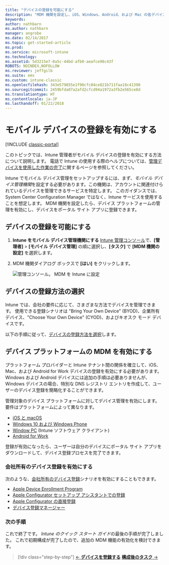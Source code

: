 ```yaml
---
title: "デバイスの登録を可能にする"
description: "MDM 機関を設定し、iOS、Windows、Android、および Mac の各デバイスの登録を有効にします。"
keywords: 
author: nathbarn
ms.author: nathbarn
manager: angrobe
ms.date: 02/14/2017
ms.topic: get-started-article
ms.prod: 
ms.service: microsoft-intune
ms.technology: 
ms.assetid: 5d3215e7-0a5c-44bd-afb0-aeafce98c43f
ROBOTS: NOINDEX,NOFOLLOW
ms.reviewer: jeffgilb
ms.suite: ems
ms.custom: intune-classic
ms.openlocfilehash: 343e579855e1f90cfc84ce821b711faa18c41390
ms.sourcegitcommit: 2459bfda07a2afd2cfcd94a1972a3fb2e565ce8d
ms.translationtype: HT
ms.contentlocale: ja-JP
ms.lasthandoff: 01/22/2018
---
```

# <a name="enable-enrollment-for-mobile-devices"></a>モバイル デバイスの登録を有効にする

[!INCLUDE [classic-portal](../includes/classic-portal.md)]

このトピックでは、Intune 管理者がモバイル デバイスの登録を有効にする方法について説明します。 電話で Intune の使用する際のヘルプについては、[管理デバイスを使用した作業の完了](https://docs.microsoft.com/intune-user-help/company-portal-frequently-asked-questions)に関するページを参照してください。

Intune でモバイル デバイス管理をセットアップするには、まず、*モバイル デバイス管理機関*を設定する必要があります。この機関は、アカウントに関連付けられているデバイスを管理できるサービスを特定します。 このガイダンスでは、System Center Configuration Manager ではなく、Intune サービスを使用することを想定します。 MDM 機関を設定したら、デバイス プラットフォームの管理を有効にし、デバイスをポータル サイト アプリに登録できます。

## <a name="enable-device-enrollment"></a>デバイスの登録を可能にする

1. **Intune をモバイル デバイス管理機関にする** [Intune 管理コンソール](https://manage.microsoft.com/)で、**[管理者]** > **[モバイル デバイス管理]** の順に選択し、**[タスク]** で **[MDM 機関の設定]** を選択します。  

2. MDM 機関ダイアログ ボックスで **[はい]** をクリックします。

    ![管理コンソール。 MDM を Intune に設定](../media/intune-mdm-authority.png)

## <a name="choose-how-to-enroll-devices"></a>デバイスの登録方法の選択

Intune では、会社の要件に応じて、さまざまな方法でデバイスを管理できます。 使用できる登録シナリオは "Bring Your Own Device" (BYOD)、企業所有デバイス、"Choose Your Own Device" (CYOD)、およびキオスク モード デバイスです。

以下の手順に従って、[デバイスの登録方法を選択](choose-how-to-enroll-devices1.md)します。

## <a name="enable-mdm-for-your-device-platform"></a>デバイス プラットフォームの MDM を有効にする
プラットフォーム プロバイダーと Intune テナント間の関係を確立して、iOS、Mac、および Android for Work デバイスの登録を有効にする必要があります。 Windows および Android デバイスには追加の手順は必要ありませんが、Windows デバイスの場合、特別な DNS レジストリ エントリを作成して、ユーザーのデバイス登録を簡略化することができます。

管理対象のデバイス プラットフォームに対してデバイス管理を有効にします。 要件はプラットフォームによって異なります。

- [iOS と macOS](/intune-classic/deploy-use/set-up-ios-and-mac-management-with-microsoft-intune)
- [Windows 10 および Windows Phone](/intune-classic/deploy-use/set-up-windows-device-management-with-microsoft-intune)
- [Window PC](/intune-classic/deploy-use/manage-windows-pcs-with-microsoft-intune) (Intune ソフトウェア クライアント)
- [Android for Work](/intune-classic/deploy-use/set-up-android-for-work)

登録が有効になったら、ユーザーは自分のデバイスにポータル サイト アプリをダウンロードして、デバイス登録プロセスを完了できます。

### <a name="enable-company-owned-device-enrollment"></a>会社所有のデバイス登録を有効にする
次のような、[会社所有のデバイス登録](/intune-classic/deploy-use/manage-corporate-owned-devices)シナリオを有効にすることもできます。
- [Apple Device Enrollment Program](/intune-classic/deploy-use/ios-device-enrollment-program-in-microsoft-intune)
- [Apple Configurator セットアップ アシスタントでの登録](/intune-classic/deploy-use/ios-setup-assistant-enrollment-in-microsoft-intune)
- [Apple Configurator の直接登録](/intune-classic/deploy-use/ios-direct-enrollment-in-microsoft-intune)
- [デバイス登録マネージャー](/intune-classic/deploy-use/enroll-corporate-owned-devices-with-the-device-enrollment-manager-in-microsoft-intune)

### <a name="next-steps"></a>次の手順
これで終了です。 *Intune のクイック スタート ガイド*の最後の手順が完了しました。 これで初期構成が完了したので、追加の MDM 機能の有効化を検討できます。

>[!div class="step-by-step"]
>[&larr; **デバイスを登録する**](.\start-with-a-paid-subscription-to-microsoft-intune-step-8.md)     [**構成後のタスク** &rarr;](.\post-configuration-tasks.md)  
